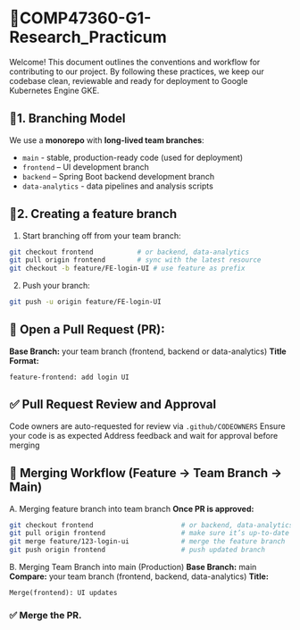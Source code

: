 # 🤝COMP47360-G1-Research_Practicum
Welcome! This document outlines the conventions and workflow for contributing to our project. By following these practices, we keep our codebase clean, reviewable and ready for deployment to Google Kubernetes Engine GKE.
## 🔀1. Branching Model
We use a **monorepo** with **long-lived team branches**:
-	`main` - stable, production-ready code (used for deployment)
-	`frontend` – UI development branch
-	`backend` – Spring Boot backend development branch
-	`data-analytics` - data pipelines and analysis scripts
## 🌱2. Creating a feature branch
1.	Start branching off from your team branch:
```bash
git checkout frontend 			# or backend, data-analytics
git pull origin frontend		# sync with the latest resource
git checkout -b feature/FE-login-UI	# use feature as prefix 
```
2.	Push your branch:
```bash
git push -u origin feature/FE-login-UI
```
## 🧷 Open a Pull Request (PR):
**Base Branch:** your team branch (frontend, backend or data-analytics)
**Title Format:**
```text
feature-frontend: add login UI
```
## ✅ Pull Request Review and Approval
Code owners are auto-requested for review via `.github/CODEOWNERS`
Ensure your code is as expected
Address feedback and wait for approval before merging
## 🔁 Merging Workflow (Feature -> Team Branch -> Main)
A.	Merging feature branch into team branch
**Once PR is approved:**
```bash
git checkout frontend                      # or backend, data-analytics
git pull origin frontend                   # make sure it’s up-to-date
git merge feature/123-login-ui             # merge the feature branch
git push origin frontend                   # push updated branch
```
B.	Merging Team Branch into main (Production)
**Base Branch:** main
**Compare:**  your team branch (frontend, backend, data-analytics)
**Title:**
```text
Merge(frontend): UI updates
```
### ✅ Merge the PR.
